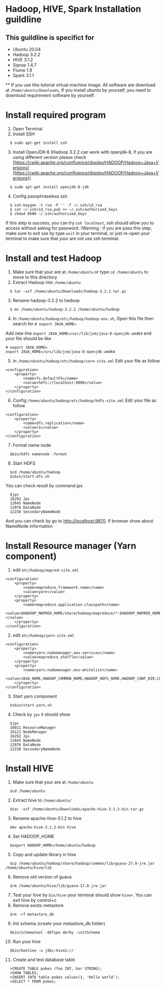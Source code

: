 # Hadoop, HIVE, Spark Installation guildline

## This guildline is specifict for
- Ubuntu 20.04
- Hadoop 3.2.2
- HIVE 3.1.2
- Sqoop 1.4.7
- Flume 1.9
- Spark 3.1.1

** If you use this tutorial virtual machine image. All software are download at ```/home/ubuntu/Downloads```, 
If you install ubuntu by yourself, you need to download requirement software by yourself.

# Install required program

1. Open Terminal
2. Install SSH
```
  $ sudo apt-get install ssh
```
3. Install OpenJDK-8 (Hadoop 3.2.2 can work with openjdk-8, if you are using different version please check [https://cwiki.apache.org/confluence/display/HADOOP/Hadoop+Java+Versions](https://cwiki.apache.org/confluence/display/HADOOP/Hadoop+Java+Versions))
```
  $ sudo apt-get install openjdk-8-jdk
```
4. Config passphraseless ssh

```  
  $ ssh-keygen -t rsa -P '' -f ~/.ssh/id_rsa
  $ cat ~/.ssh/id_rsa.pub >> ~/.ssh/authorized_keys
  $ chmod 0600 ~/.ssh/authorized_keys
```
If this step is success, you can try ```ssh localhost```, ssh should allow you to access without asking for password.
!Warning : if you are pass this step, make sure to exit sse by type ```exit``` in your terminal, or just re-open your terminal to make sure that your are not use ssh terminal.

# Install and test Hadoop
1. Make sure that your are at ```/home/ubuntu``` or type ```cd /home/ubuntu``` to move to this directory.
2. Extract Hadoop into ```/home/ubuntu```
```
  $ tar -xzf /home/ubuntu/Downloads/hadoop-3.2.2.tar.gz
```
3. Rename hadoop-3.2.2 to hadoop
```
  $ mv /home/ubuntu/hadoop-3.2.2 /home/ubuntu/hadoop
```
4. In ```/home/ubuntu/hadoop/etc/hadoop/hadoop-env.sh```, Open this file then search for ```# export JAVA_HOME=```

Add new line ```export JAVA_HOME=/usr/lib/jvm/java-8-openjdk-amd64``` and your file should be like
```
# export JAVA_HOME=
export JAVA_HOME=/urs/lib/jvm/java-8-openjdk-amd64
```

5. In ```/home/ubuntu/hadoop/etc/hadoop/core-site.xml```  Edit your file as follow
```
<configuration>
    <property>
        <name>fs.defaultFS</name>
        <value>hdfs://localhost:9000</value>
    </property>
</configuration>
```

6. Config ```/home/ubuntu/hadoop/etc/hadoop/hdfs-site.xml``` Edit your file as follow
```
<configuration>
    <property>
        <name>dfs.replication</name>
        <value>1</value>
    </property>
</configuration>
```
7. Format name node
```
  $bin/hdfs namenode -format
```
8. Start HDFS
```
  $cd /home/ubuntu/hadoop
  $sbin/start-dfs.sh
```

You can check result by command jps
```
  $jps
  16292 Jps
  12645 NameNode
  12076 DataNode
  12238 SecondaryNameNode
```

And you can check by go to [http://localhost:9870](http://localhost:9870). If browser show about NameNode information

# Install Resource manager (Yarn component)
1. edit ```etc/hadoop/mapred-site.xml```
```
<configuration>
    <property>
        <name>mapreduce.framework.name</name>
        <value>yarn</value>
    </property>
    <property>
        <name>mapreduce.application.classpath</name>
        <value>$HADOOP_MAPRED_HOME/share/hadoop/mapreduce/*:$HADOOP_MAPRED_HOME/share/hadoop/mapreduce/lib/*</value>
    </property>
</configuration>
```
2. edit ```etc/hadoop/yarn-site.xml```
```
<configuration>
    <property>
        <name>yarn.nodemanager.aux-services</name>
        <value>mapreduce_shuffle</value>
    </property>
    <property>
        <name>yarn.nodemanager.env-whitelist</name>
        <value>JAVA_HOME,HADOOP_COMMON_HOME,HADOOP_HDFS_HOME,HADOOP_CONF_DIR,CLASSPATH_PREPEND_DISTCACHE,HADOOP_YARN_HOME,HADOOP_MAPRED_HOME</value>
    </property>
</configuration>
```
3. Start yarn component
```
  $sbin/start-yarn.sh
```
4. Check by ```jps``` it should show
```
  $jps
  16011 ResourceManager
  16121 NodeManager
  16292 Jps
  12645 NameNode
  12076 DataNode
  12238 SecondaryNameNode
```

# Install HIVE
1. Make sure that your are at ```/home/ubuntu```
```
  $cd /home/ubuntu
```
2. Extract hive to ```/home/ubuntu/```
```
  $tar -xzf /home/ubuntu/Downloads/apache-hive-3.1.2-bin.tar.gz
```
3. Rename apache-hive-3.1.2 to hive
```
  $mv apache-hive-3.1.2-bin hive
```
4. Set HADOOP_HOME
```
  $export HADOOP_HOME=/home/ubuntu/hadoop
```
5. Copy and update library in hive
```
  $cp /home/ubuntu/hadoop/share/hadoop/common/lib/guava-27.0-jre.jar /home/ubuntu/hive/lib
```
6. Remove old version of guava
```
  $rm /home/ubuntu/hive/lib/guava-17.0.jre.jar
```
7. Test your hive by ```bin/hive``` your terminal should show ```hive>```. You can exit hive by control+c
8. Remove exists metastore
```
  $rm -rf metastore_db
```
9. Init schema (create your metastore_db folder)
```
  $bin/schematool -dbType derby -initSchema
```
10. Run your hive
```
  $bin/beeline -u jdbc:hive2://
```
11. Create and test database table
```
  >CREATE TABLE pokes (foo INT, bar STRING);
  >SHOW TABLES;
  >INSERT INTO table pokes values(1, 'Hello world');
  >SELECT * FROM pokes;
```
